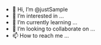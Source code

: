 - 👋 Hi, I’m @justSample
- 👀 I’m interested in ...
- 🌱 I’m currently learning ...
- 💞️ I’m looking to collaborate on ...
- 📫 How to reach me ...

<!---
justSample/justSample is a ✨ special ✨ repository because its `README.md` (this file) appears on your GitHub profile.
You can click the Preview link to take a look at your changes.
--->
